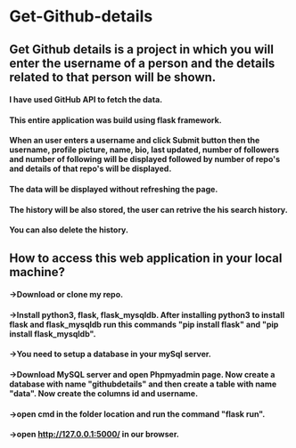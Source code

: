 # Get-Github-details

## Get Github details is a project in which you will enter the username of a person and the details related to that person will be shown.

#### I have used GitHub API to fetch the data.
#### This entire application was build using flask framework.

#### When an user enters a username and click Submit button then the username, profile picture, name, bio, last updated, number of followers and number of following will be displayed followed by number of repo's and details of that repo's will be displayed.
#### The data will be displayed without refreshing the page.
#### The history will be also stored, the user can retrive the his search history.
#### You can also delete the history.

## How to access this web application in your local machine?

#### ->Download or clone my repo.
#### ->Install python3, flask, flask_mysqldb. After installing python3 to install flask and flask_mysqldb run this commands "pip install flask" and "pip install flask_mysqldb".
#### ->You need to setup a database in your mySql server.
#### ->Download MySQL server and open Phpmyadmin page. Now create a database with name "githubdetails" and then create a table with name "data". Now create the columns id and username.
#### ->open cmd in the folder location and run the command "flask run".
#### ->open http://127.0.0.1:5000/ in our browser.
